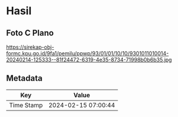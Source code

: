 # Hasil

## Foto C Plano

https://sirekap-obj-formc.kpu.go.id/9fa1/pemilu/ppwp/93/01/01/10/10/9301011010014-20240214-125333--81f24472-6319-4e35-8734-71998b0b6b35.jpg


## Metadata

| Key        | Value               |
| ---------- | ------------------- |
| Time Stamp | 2024-02-15 07:00:44 |



